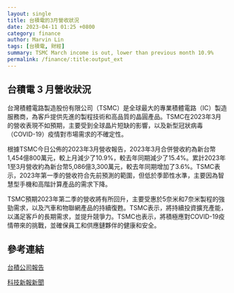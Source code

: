 ```yaml
---
layout: single
title: 台積電的3月營收狀況
date: 2023-04-11 01:25 +0800
category: finance
author: Marvin Lin
tags: [台積電, 財經]
summary: TSMC March income is out, lower than previous month 10.9%
permalink: /finance/:title:output_ext
---
```


## 台積電 3 月營收狀況

台灣積體電路製造股份有限公司（TSMC）是全球最大的專業積體電路（IC）製造服務商，為客戶提供先進的製程技術和高品質的晶圓產品。TSMC在2023年3月的營收表現不如預期，主要受到全球晶片短缺的影響，以及新型冠狀病毒（COVID-19）疫情對市場需求的不確定性。

根據TSMC今日公佈的2023年3月營收報告，2023年3月合併營收約為新台幣1,454億800萬元，較上月減少了10.9%，較去年同期減少了15.4%。累計2023年1至3月營收約為新台幣5,086億3,300萬元，較去年同期增加了3.6%。TSMC表示，2023年第一季的營收符合先前預測的範圍，但低於季節性水準，主要因為智慧型手機和高階計算產品的需求下降。

TSMC預期2023年第二季的營收將有所回升，主要受惠於5奈米和7奈米製程的強勁需求，以及汽車和物聯網產品的持續復甦。TSMC表示，將持續投資擴充產能，以滿足客戶的長期需求，並提升競爭力。TSMC也表示，將積極應對COVID-19疫情帶來的挑戰，並確保員工和供應鏈夥伴的健康和安全。

## 參考連結

[台積公司報告](https://pr.tsmc.com/chinese/news/3010)

[科技新報新聞](https://technews.tw/2021/04/09/tsmc-2330-202103-financial-report/)